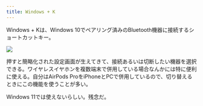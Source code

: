 ```yaml
---
title: Windows + K
---
```

Windows + Kは、Windows 10でペアリング済みのBluetooth機器に接続するショートカットキー。

![](https://lh4.googleusercontent.com/hKzMOhXDE6GpPOc3xJdhCqALOuQdG173trlX-HMbJmobOid-ELE7kjSdL0nHzFBVlOcMMWn43lnVoTX7VNo1MLJF_-1U7zVF0Y2FKioWLDjrC5YA4ppkiaqDuTB2nfus4gsGuiDMj5Z7mYuviN1LaCHFAxwMsiCTPhjPsB1FOkniYumEs6no19Wx)

押すと簡略化された設定画面が生えてきて、接続あるいは切断したい機器を選択できる。ワイヤレスイヤホンを複数端末で併用している場合なんかには特に便利に使える。自分はAirPods ProをiPhoneとPCで併用しているので、切り替えるときにこの機能を使うことが多い。

Windows 11では使えないらしい。残念だ。
